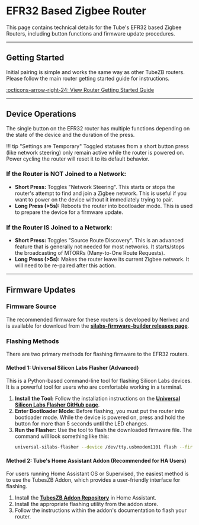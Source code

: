 # EFR32 Based Zigbee Router

This page contains technical details for the Tube's EFR32 based Zigbee Routers, including button functions and firmware update procedures.

---

## Getting Started

Initial pairing is simple and works the same way as other TubeZB routers. Please follow the main router getting started guide for instructions.

[:octicons-arrow-right-24: View Router Getting Started Guide](../../getting-started/router.md)

---

## Device Operations

The single button on the EFR32 router has multiple functions depending on the state of the device and the duration of the press.

!!! tip "Settings are Temporary"
    Toggled statuses from a short button press (like network steering) only remain active while the router is powered on. Power cycling the router will reset it to its default behavior.

### If the Router is NOT Joined to a Network:

* **Short Press:** Toggles "Network Steering". This starts or stops the router's attempt to find and join a Zigbee network. This is useful if you want to power on the device without it immediately trying to pair.
* **Long Press (>5s):** Reboots the router into bootloader mode. This is used to prepare the device for a firmware update.

### If the Router IS Joined to a Network:

* **Short Press:** Toggles "Source Route Discovery". This is an advanced feature that is generally not needed for most networks. It starts/stops the broadcasting of MTORRs (Many-to-One Route Requests).
* **Long Press (>5s):** Makes the router leave its current Zigbee network. It will need to be re-paired after this action.

---

## Firmware Updates

### Firmware Source

The recommended firmware for these routers is developed by Nerivec and is available for download from the **[silabs-firmware-builder releases page](https://github.com/Nerivec/silabs-firmware-builder/releases)**.

### Flashing Methods

There are two primary methods for flashing firmware to the EFR32 routers.

#### Method 1: Universal Silicon Labs Flasher (Advanced)

This is a Python-based command-line tool for flashing Silicon Labs devices. It is a powerful tool for users who are comfortable working in a terminal.

1.  **Install the Tool:** Follow the installation instructions on the **[Universal Silicon Labs Flasher GitHub page](https://github.com/NabuCasa/universal-silabs-flasher/)**.
2.  **Enter Bootloader Mode:** Before flashing, you must put the router into bootloader mode. While the device is powered on, press and hold the button for more than 5 seconds until the LED changes.
3.  **Run the Flasher:** Use the tool to flash the downloaded firmware file. The command will look something like this:
    ```bash
    universal-silabs-flasher --device /dev/tty.usbmodem1101 flash --firmware your-firmware-file.gbl
    ```

#### Method 2: Tube's Home Assistant Addon (Recommended for HA Users)

For users running Home Assistant OS or Supervised, the easiest method is to use the TubesZB Addon, which provides a user-friendly interface for flashing.

1.  Install the **[TubesZB Addon Repository](https://github.com/tube0013/tubeszb_addons)** in Home Assistant.
2.  Install the appropriate flashing utility from the addon store.
3.  Follow the instructions within the addon's documentation to flash your router.